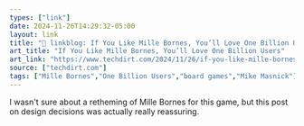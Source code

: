```yaml
---
types: ["link"]
date: 2024-11-26T14:29:32-05:00
layout: link
title: "🔗 linkblog: If You Like Mille Bornes, You’ll Love One Billion Users'"
art_title: "If You Like Mille Bornes, You’ll Love One Billion Users"
art_link: "https://www.techdirt.com/2024/11/26/if-you-like-mille-bornes-youll-love-one-billion-users/"
source: ["techdirt.com"]
tags: ["Mille Bornes","One Billion Users","board games","Mike Masnick"]
---
```

I wasn't sure about a retheming of Mille Bornes for this game, but this post on design decisions was actually really reassuring.
